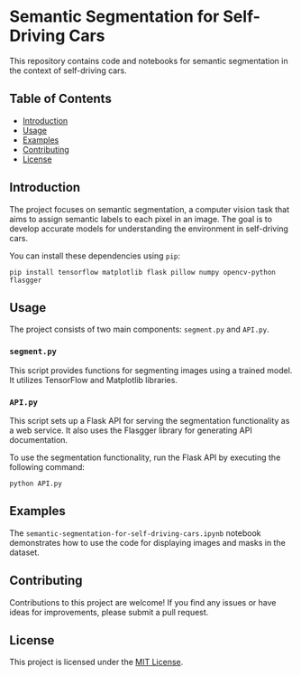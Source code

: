 # Semantic Segmentation for Self-Driving Cars

This repository contains code and notebooks for semantic segmentation in the context of self-driving cars.

## Table of Contents

- [Introduction](#introduction)
- [Usage](#usage)
- [Examples](#examples)
- [Contributing](#contributing)
- [License](#license)

## Introduction

The project focuses on semantic segmentation, a computer vision task that aims to assign semantic labels to each pixel in an image. The goal is to develop accurate models for understanding the environment in self-driving cars.

You can install these dependencies using `pip`:

```
pip install tensorflow matplotlib flask pillow numpy opencv-python flasgger
```

## Usage

The project consists of two main components: `segment.py` and `API.py`.

### `segment.py`

This script provides functions for segmenting images using a trained model. It utilizes TensorFlow and Matplotlib libraries.

### `API.py`

This script sets up a Flask API for serving the segmentation functionality as a web service. It also uses the Flasgger library for generating API documentation.

To use the segmentation functionality, run the Flask API by executing the following command:

```
python API.py
```

## Examples

The `semantic-segmentation-for-self-driving-cars.ipynb` notebook demonstrates how to use the code for displaying images and masks in the dataset.

## Contributing

Contributions to this project are welcome! If you find any issues or have ideas for improvements, please submit a pull request.

## License

This project is licensed under the [MIT License](https://opensource.org/licenses/MIT).
